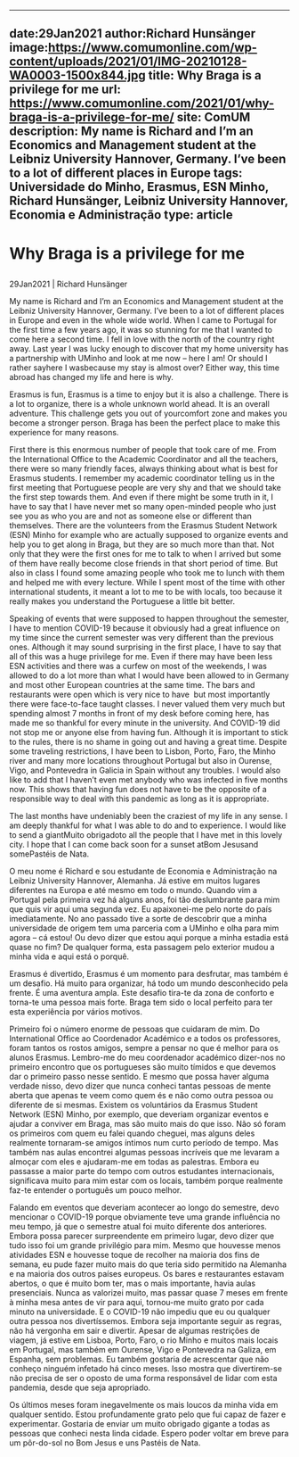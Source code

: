 
---
date:29Jan2021
author:Richard Hunsänger
image:https://www.comumonline.com/wp-content/uploads/2021/01/IMG-20210128-WA0003-1500x844.jpg
title: Why Braga is a privilege for me
url: https://www.comumonline.com/2021/01/why-braga-is-a-privilege-for-me/
site: ComUM
description: My name is Richard and I’m an Economics and Management student at the Leibniz University Hannover, Germany. I’ve been to a lot of different places in Europe
tags: Universidade do Minho, Erasmus, ESN Minho, Richard Hunsänger, Leibniz University Hannover, Economia e Administração
type: article
---


# Why Braga is a privilege for me

## 

29Jan2021 | Richard Hunsänger

My name is Richard and I’m an Economics and Management student at the Leibniz University Hannover, Germany. I’ve been to a lot of different places in Europe and even in the whole wide world. When I came to Portugal for the first time a few years ago, it was so stunning for me that I wanted to come here a second time. I fell in love with the north of the country right away. Last year I was lucky enough to discover that my home university has a partnership with UMinho and look at me now – here I am! Or should I rather sayhere I wasbecause my stay is almost over? Either way, this time abroad has changed my life and here is why.

Erasmus is fun, Erasmus is a time to enjoy but it is also a challenge. There is a lot to organize, there is a whole unknown world ahead. It is an overall adventure. This challenge gets you out of yourcomfort zone and makes you become a stronger person. Braga has been the perfect place to make this experience for many reasons.

First there is this enormous number of people that took care of me. From the International Office to the Academic Coordinator and all the teachers, there were so many friendly faces, always thinking about what is best for Erasmus students. I remember my academic coordinator telling us in the first meeting that Portuguese people are very shy and that we should take the first step towards them. And even if there might be some truth in it, I have to say that I have never met so many open-minded people who just see you as who you are and not as someone else or different than themselves. There are the volunteers from the Erasmus Student Network (ESN) Minho for example who are actually supposed to organize events and help you to get along in Braga, but they are so much more than that. Not only that they were the first ones for me to talk to when I arrived but some of them have really become close friends in that short period of time. But also in class I found some amazing people who took me to lunch with them and helped me with every lecture. While I spent most of the time with other international students, it meant a lot to me to be with locals, too because it really makes you understand the Portuguese a little bit better.

Speaking of events that were supposed to happen throughout the semester, I have to mention COVID-19 because it obviously had a great influence on my time since the current semester was very different than the previous ones. Although it may sound surprising in the first place, I have to say that all of this was a huge privilege for me. Even if there may have been less ESN activities and there was a curfew on most of the weekends, I was allowed to do a lot more than what I would have been allowed to in Germany and most other European countries at the same time. The bars and restaurants were open which is very nice to have  but most importantly there were face-to-face taught classes. I never valued them very much but spending almost 7 months in front of my desk before coming here, has made me so thankful for every minute in the university. And COVID-19 did not stop me or anyone else from having fun. Although it is important to stick to the rules, there is no shame in going out and having a great time. Despite some traveling restrictions, I have been to Lisbon, Porto, Faro, the Minho river and many more locations throughout Portugal but also in Ourense, Vigo, and Pontevedra in Galicia in Spain without any troubles. I would also like to add that I haven’t even met anybody who was infected in five months now. This shows that having fun does not have to be the opposite of a responsible way to deal with this pandemic as long as it is appropriate.

The last months have undeniably been the craziest of my life in any sense. I am deeply thankful for what I was able to do and to experience. I would like to send a giantMuito obrigadoto all the people that I have met in this lovely city. I hope that I can come back soon for a sunset atBom Jesusand somePastéis de Nata.

O meu nome é Richard e sou estudante de Economia e Administração na Leibniz University Hannover, Alemanha. Já estive em muitos lugares diferentes na Europa e até mesmo em todo o mundo. Quando vim a Portugal pela primeira vez há alguns anos, foi tão deslumbrante para mim que quis vir aqui uma segunda vez. Eu apaixonei-me pelo norte do país imediatamente. No ano passado tive a sorte de descobrir que a minha universidade de origem tem uma parceria com a UMinho e olha para mim agora – cá estou! Ou devo dizer que estou aqui porque a minha estadia está quase no fim? De qualquer forma, esta passagem pelo exterior mudou a minha vida e aqui está o porquê.

Erasmus é divertido, Erasmus é um momento para desfrutar, mas também é um desafio. Há muito para organizar, há todo um mundo desconhecido pela frente. É uma aventura ampla. Este desafio tira-te da zona de conforto e torna-te uma pessoa mais forte. Braga tem sido o local perfeito para ter esta experiência por vários motivos.

Primeiro foi o número enorme de pessoas que cuidaram de mim. Do International Office ao Coordenador Académico e a todos os professores, foram tantos os rostos amigos, sempre a pensar no que é melhor para os alunos Erasmus. Lembro-me do meu coordenador académico dizer-nos no primeiro encontro que os portugueses são muito tímidos e que devemos dar o primeiro passo nesse sentido. E mesmo que possa haver alguma verdade nisso, devo dizer que nunca conheci tantas pessoas de mente aberta que apenas te veem como quem és e não como outra pessoa ou diferente de si mesmas. Existem os voluntários da Erasmus Student Network (ESN) Minho, por exemplo, que deveriam organizar eventos e ajudar a conviver em Braga, mas são muito mais do que isso. Não só foram os primeiros com quem eu falei quando cheguei, mas alguns deles realmente tornaram-se amigos íntimos num curto período de tempo. Mas também nas aulas encontrei algumas pessoas incríveis que me levaram a almoçar com eles e ajudaram-me em todas as palestras. Embora eu passasse a maior parte do tempo com outros estudantes internacionais, significava muito para mim estar com os locais, também porque realmente faz-te entender o português um pouco melhor.

Falando em eventos que deveriam acontecer ao longo do semestre, devo mencionar o COVID-19 porque obviamente teve uma grande influência no meu tempo, já que o semestre atual foi muito diferente dos anteriores. Embora possa parecer surpreendente em primeiro lugar, devo dizer que tudo isso foi um grande privilégio para mim. Mesmo que houvesse menos atividades ESN e houvesse toque de recolher na maioria dos fins de semana, eu pude fazer muito mais do que teria sido permitido na Alemanha e na maioria dos outros países europeus. Os bares e restaurantes estavam abertos, o que é muito bom ter, mas o mais importante, havia aulas presenciais. Nunca as valorizei muito, mas passar quase 7 meses em frente à minha mesa antes de vir para aqui, tornou-me muito grato por cada minuto na universidade. E o COVID-19 não impediu que eu ou qualquer outra pessoa nos divertíssemos. Embora seja importante seguir as regras, não há vergonha em sair e divertir. Apesar de algumas restrições de viagem, já estive em Lisboa, Porto, Faro, o rio Minho e muitos mais locais em Portugal, mas também em Ourense, Vigo e Pontevedra na Galiza, em Espanha, sem problemas. Eu também gostaria de acrescentar que não conheço ninguém infetado há cinco meses. Isso mostra que divertirem-se não precisa de ser o oposto de uma forma responsável de lidar com esta pandemia, desde que seja apropriado.

Os últimos meses foram inegavelmente os mais loucos da minha vida em qualquer sentido. Estou profundamente grato pelo que fui capaz de fazer e experimentar. Gostaria de enviar um muito obrigado gigante a todas as pessoas que conheci nesta linda cidade. Espero poder voltar em breve para um pôr-do-sol no Bom Jesus e uns Pastéis de Nata.


